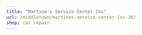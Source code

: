 ```yaml
---
title: "Martine's Service Center Inc"
url: /middletown/martines-service-center-inc-30/
shop: car repair
---
```

